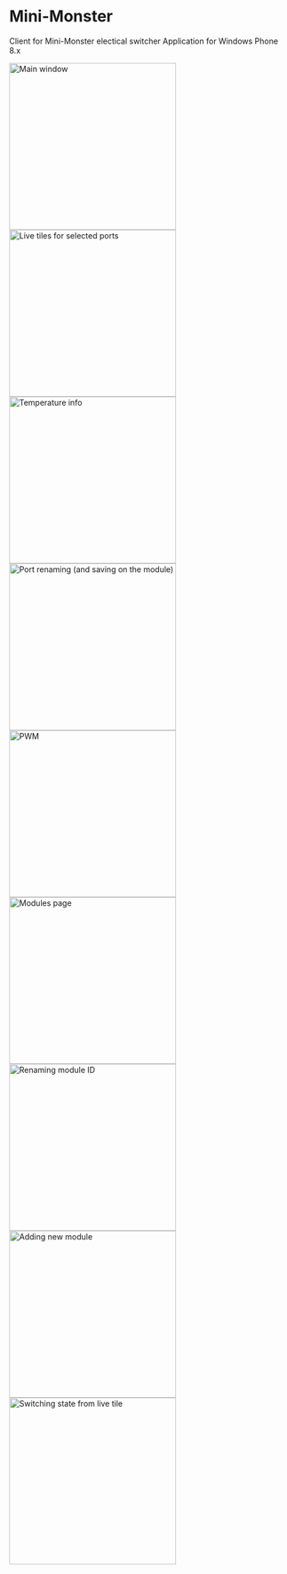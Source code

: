 Mini-Monster
============

Client for Mini-Monster electical switcher
Application for Windows Phone 8.x

<img src="./Screenshots/1.png" width="300px" alt="Main window"/> 
<img src="./Screenshots/0.png" width="300px" alt="Live tiles for selected ports"/> 
<img src="./Screenshots/2.png" width="300px" alt="Temperature info"/> 
<img src="./Screenshots/4.png" width="300px" alt="Port renaming (and saving on the module)"/> 
<img src="./Screenshots/3.png" width="300px" alt="PWM"/> 
<img src="./Screenshots/5.png" width="300px" alt="Modules page"/> 
<img src="./Screenshots/6.png" width="300px" alt="Renaming module ID"/> 
<img src="./Screenshots/7.png" width="300px" alt="Adding new module"/> 
<img src="./Screenshots/8.png" width="300px" alt="Switching state from live tile"/>
